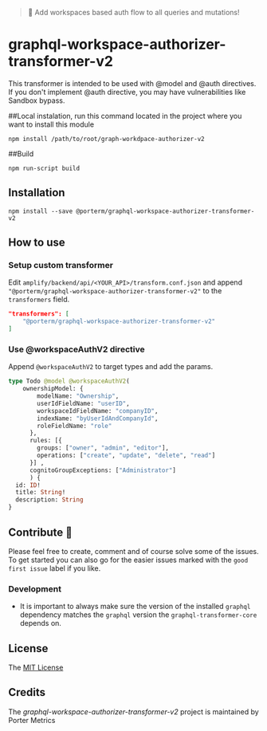 > 🚒 Add workspaces based auth flow to all queries and mutations!

# graphql-workspace-authorizer-transformer-v2

This transformer is intended to be used with @model and @auth directives.
If you don't implement @auth directive, you may have vulnerabilities like Sandbox bypass.

##Local instalation, run this command located in the project where you want to install this module

`npm install /path/to/root/graph-workdpace-authorizer-v2`

##Build

`npm run-script build`


## Installation

`npm install --save @porterm/graphql-workspace-authorizer-transformer-v2`

## How to use

### Setup custom transformer

Edit `amplify/backend/api/<YOUR_API>/transform.conf.json` and append `"@porterm/graphql-workspace-authorizer-transformer-v2"` to the `transformers` field.

```json
"transformers": [
    "@porterm/graphql-workspace-authorizer-transformer-v2"
]
```

### Use @workspaceAuthV2 directive

Append `@workspaceAuthV2` to target types and add the params.

```graphql
type Todo @model @workspaceAuthV2(
    ownershipModel: {
        modelName: "Ownership",
        userIdFieldName: "userID",
        workspaceIdFieldName: "companyID",
        indexName: "byUserIdAndCompanyId",
        roleFieldName: "role"
      },
      rules: [{
        groups: ["owner", "admin", "editor"],
        operations: ["create", "update", "delete", "read"]
      }] ,
      cognitoGroupExceptions: ["Administrator"]
      ) {
  id: ID!
  title: String!
  description: String
}
```

## Contribute 🦸

Please feel free to create, comment and of course solve some of the issues. To get started you can also go for the easier issues marked with the `good first issue` label if you like.

### Development

- It is important to always make sure the version of the installed `graphql` dependency matches the `graphql` version the `graphql-transformer-core` depends on.

## License

The [MIT License](LICENSE)

## Credits

The _graphql-workspace-authorizer-transformer-v2_ project is maintained by Porter Metrics
